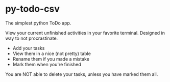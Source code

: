 # py-todo-csv

The simplest python ToDo app.

View your current unfinished activities in your favorite terminal. Designed in way to not procrastinate.

- Add your tasks
- View them in a nice (not pretty) table
- Rename them if you made a mistake
- Mark them when you're finished

 You are NOT able to delete your tasks, unless you have marked them all.
